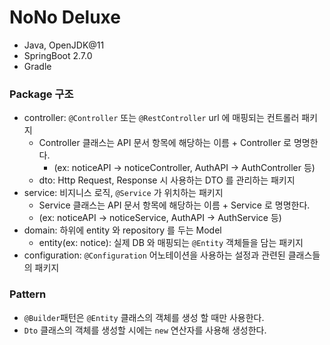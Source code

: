 # NoNo Deluxe
- Java, OpenJDK@11
- SpringBoot 2.7.0
- Gradle

### Package 구조

- controller: `@Controller` 또는 `@RestController` url 에 매핑되는 컨트롤러 패키지
  - Controller 클래스는 API 문서 항목에 해당하는 이름 + Controller 로 명명한다.
    - (ex: noticeAPI -> noticeController, AuthAPI -> AuthController 등)
  - dto: Http Request, Response 시 사용하는 DTO 를 관리하는 패키지
- service: 비지니스 로직, `@Service` 가 위치하는 패키지
  - Service 클래스는 API 문서 항목에 해당하는 이름 + Service 로 명명한다.
  - (ex: noticeAPI -> noticeService, AuthAPI -> AuthService 등)
- domain: 하위에 entity 와 repository 를 두는 Model
  - entity(ex: notice): 실제 DB 와 매핑되는 `@Entity` 객체들을 담는 패키지
- configuration: `@Configuration` 어노테이션을 사용하는 설정과 관련된 클래스들의 패키지

### Pattern

- `@Builder`패턴은 `@Entity` 클래스의 객체를 생성 할 때만 사용한다.
- `Dto` 클래스의 객체를 생성할 시에는 `new` 연산자를 사용해 생성한다.